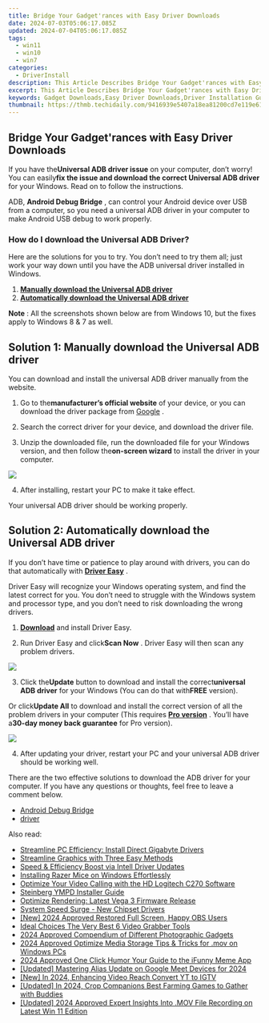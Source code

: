 ```yaml
---
title: Bridge Your Gadget'rances with Easy Driver Downloads
date: 2024-07-03T05:06:17.085Z
updated: 2024-07-04T05:06:17.085Z
tags:
  - win11
  - win10
  - win7
categories:
  - DriverInstall
description: This Article Describes Bridge Your Gadget'rances with Easy Driver Downloads
excerpt: This Article Describes Bridge Your Gadget'rances with Easy Driver Downloads
keywords: Gadget Downloads,Easy Driver Downloads,Driver Installation Guide,Gadget Compatibility Drivers,Seamless Device Connectivity,Automated Gadget Setup,Customized Hardware Drivers
thumbnail: https://thmb.techidaily.com/9416939e5407a18ea81200cd7e119e61ff04e31fb3c5cd004cd4601ad28e3eb8.jpg
---
```


## Bridge Your Gadget'rances with Easy Driver Downloads

 If you have the**Universal ADB driver issue** on your computer, don’t worry! You can easily**fix the issue and download the correct Universal ADB driver** for your Windows. Read on to follow the instructions.

 ADB, **Android Debug Bridge** , can control your Android device over USB from a computer, so you need a universal ADB driver in your computer to make Android USB debug to work properly.

### How do I download the Universal ADB Driver?

 Here are the solutions for you to try. You don’t need to try them all; just work your way down until you have the ADB universal driver installed in Windows.

1. [**Manually download the Universal ADB driver**](#Solution1)
2. [**Automatically download the Universal ADB driver**](#Solution2)

**Note** : All the screenshots shown below are from Windows 10, but the fixes apply to Windows 8 & 7 as well.

## **Solution 1: Manually download the Universal ADB driver**

 You can download and install the universal ADB driver manually from the website.

 1) Go to the**manufacturer’s official website** of your device, or you can download the driver package from [Google](https://developer.android.com/studio/run/win-usb.html) .

 2) Search the correct driver for your device, and download the driver file.

 3) Unzip the downloaded file, run the downloaded file for your Windows version, and then follow the**on-screen wizard** to install the driver in your computer.

![](https://images.drivereasy.com/wp-content/uploads/2018/03/img_5aab893956687.png)

4) After installing, restart your PC to make it take effect.

Your universal ADB driver should be working properly.

## **Solution 2: Automatically download the Universal ADB driver**

 If you don’t have time or patience to play around with drivers, you can do that automatically with **[Driver Easy](https://tools.techidaily.com/drivereasy/download/)**  .

 Driver Easy will recognize your Windows operating system, and find the latest correct for you. You don’t need to struggle with the Windows system and processor type, and you don’t need to risk downloading the wrong drivers.

 1) **[Download](https://tools.techidaily.com/drivereasy/download/)**  and install Driver Easy.

 2) Run Driver Easy and click**Scan Now** . Driver Easy will then scan any problem drivers.

![](https://images.drivereasy.com/wp-content/uploads/2018/03/img_5aa7822147f07.png)

 3) Click the**Update** button to download and install the correct**universal ADB driver** for your Windows (You can do that with**FREE** version).

 Or click**Update All** to download and install the correct version of all the problem drivers in your computer (This requires **[Pro version](https://tools.techidaily.com/drivereasy/download/)**  . You’ll have a**30-day money back guarantee** for Pro version).

![](https://images.drivereasy.com/wp-content/uploads/2018/03/img_5aab95e441a50.jpg)

 4) After updating your driver, restart your PC and your universal ADB driver should be working well.

 There are the two effective solutions to download the ADB driver for your computer. If you have any questions or thoughts, feel free to leave a comment below.

* [Android Debug Bridge](https://store.drivereasy.com/order/cart.php?PRODS=4731822&QTY=1&AFFILIATE=108875)
* [driver](https://tools.techidaily.com/drivereasy/download/)

<ins class="adsbygoogle"
     style="display:block"
     data-ad-format="autorelaxed"
     data-ad-client="ca-pub-7571918770474297"
     data-ad-slot="1223367746"></ins>



<ins class="adsbygoogle"
     style="display:block"
     data-ad-client="ca-pub-7571918770474297"
     data-ad-slot="8358498916"
     data-ad-format="auto"
     data-full-width-responsive="true"></ins>

<span class="atpl-alsoreadstyle">Also read:</span>
<div><ul>
<li><a href="https://driver-install.techidaily.com/streamline-pc-efficiency-install-direct-gigabyte-drivers/"><u>Streamline PC Efficiency: Install Direct Gigabyte Drivers</u></a></li>
<li><a href="https://driver-install.techidaily.com/streamline-graphics-with-three-easy-methods/"><u>Streamline Graphics with Three Easy Methods</u></a></li>
<li><a href="https://driver-install.techidaily.com/speed-and-efficiency-boost-via-intell-driver-updates/"><u>Speed & Efficiency Boost via Intell Driver Updates</u></a></li>
<li><a href="https://driver-install.techidaily.com/installing-razer-mice-on-windows-effortlessly/"><u>Installing Razer Mice on Windows Effortlessly</u></a></li>
<li><a href="https://driver-install.techidaily.com/optimize-your-video-calling-with-the-hd-logitech-c270-software/"><u>Optimize Your Video Calling with the HD Logitech C270 Software</u></a></li>
<li><a href="https://driver-install.techidaily.com/steinberg-ympd-installer-guide/"><u>Steinberg YMPD Installer Guide</u></a></li>
<li><a href="https://driver-install.techidaily.com/optimize-rendering-latest-vega-3-firmware-release/"><u>Optimize Rendering: Latest Vega 3 Firmware Release</u></a></li>
<li><a href="https://driver-install.techidaily.com/system-speed-surge-new-chipset-drivers/"><u>System Speed Surge - New Chipset Drivers</u></a></li>
<li><a href="https://digital-screen-recording.techidaily.com/new-2024-approved-restored-full-screen-happy-obs-users/"><u>[New] 2024 Approved  Restored Full Screen, Happy OBS Users</u></a></li>
<li><a href="https://video-capture.techidaily.com/ideal-choices-the-very-best-6-video-grabber-tools/"><u>Ideal Choices  The Very Best 6 Video Grabber Tools</u></a></li>
<li><a href="https://article-files.techidaily.com/2024-approved-compendium-of-different-photographic-gadgets/"><u>2024 Approved  Compendium of Different Photographic Gadgets</u></a></li>
<li><a href="https://screen-video-capture.techidaily.com/2024-approved-optimize-media-storage-tips-and-tricks-for-mov-on-windows-pcs/"><u>2024 Approved  Optimize Media Storage  Tips & Tricks for .mov on Windows PCs</u></a></li>
<li><a href="https://extra-support.techidaily.com/2024-approved-one-click-humor-your-guide-to-the-ifunny-meme-app/"><u>2024 Approved  One Click Humor  Your Guide to the iFunny Meme App</u></a></li>
<li><a href="https://video-capture.techidaily.com/updated-mastering-alias-update-on-google-meet-devices-for-2024/"><u>[Updated] Mastering Alias Update on Google Meet Devices for 2024</u></a></li>
<li><a href="https://facebook-record-videos.techidaily.com/new-in-2024-enhancing-video-reach-convert-yt-to-igtv/"><u>[New] In 2024, Enhancing Video Reach  Convert YT to IGTV</u></a></li>
<li><a href="https://on-screen-recording.techidaily.com/updated-in-2024-crop-companions-best-farming-games-to-gather-with-buddies/"><u>[Updated] In 2024, Crop Companions  Best Farming Games to Gather with Buddies</u></a></li>
<li><a href="https://digital-screen-recording.techidaily.com/updated-2024-approved-expert-insights-into-mov-file-recording-on-latest-win-11-edition/"><u>[Updated] 2024 Approved  Expert Insights Into .MOV File Recording on Latest Win 11 Edition</u></a></li>
</ul></div>
